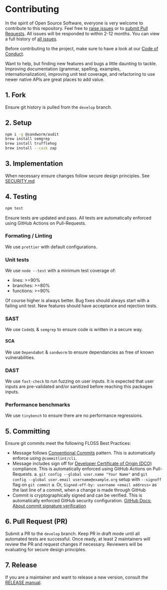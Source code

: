 # Contributing

In the spirit of Open Source Software, everyone is very welcome to contribute to this repository. Feel free to [raise issues](https://github.com/willfarrell/1auth/issues) or to [submit Pull Requests](https://github.com/willfarrell/1auth/pulls). All issues will be responded to within 2-12 months. You can view a full history of [all issues](https://github.com/willfarrell/1auth/issues).

Before contributing to the project, make sure to have a look at our [Code of Conduct](/docs/CODE_OF_CONDUCT.md).

Want to help, but finding new features and bugs a little daunting to tackle. Improving documentation (grammar, spelling, examples, internationalization), improving unit test coverage, and refactoring to use newer native APIs are great places to add value.

## 1. Fork

Ensure git history is pulled from the `develop` branch.

## 2. Setup

```bash
npm i -g @sandworm/audit
brew install semgrep
brew install trufflehog
brew install --cask zap
```

## 3. Implementation

When necessary ensure changes follow secure design principles. See [SECURITY.md](/SECURITY.md)

## 4. Testing

```bash
npm test
```

Ensure tests are updated and pass. All tests are automatically enforced using GitHub Actions on Pull-Requests.

### Formating / Linting

We use `prettier` with default configurations.

### Unit tests

We use `node --test` with a minimum test coverage of:

- lines: >=90%
- branches: >=80%
- functions: >=90%

Of course higher is always better. Bug fixes should always start with a failing unit test.
New features should have acceptance and rejection tests.

### SAST

We use `CodeQL` & `semgrep` to ensure code is written in a secure way.

#### SCA

We use `DependaBot` & `sandworm` to ensure dependancies as free of known vulnerabilities.

### DAST

We use `fast-check` to run fuzzing on user inputs. It is expected that user inputs are pre-validated and/or sanitized
before reaching this packages inputs.

### Performance benchmarks

We use `tinybench` to ensure there are no performance regressions.

## 5. Committing

Ensure git commits meet the following FLOSS Best Practices:

- Message follows [Conventional Commits](https://www.conventionalcommits.org/) pattern. This is automatically enforce using `@commitlint/cli`.
- Message includes sign off for [Developer Certificate of Origin (DCO)](https://developercertificate.org/) compliance. This is automatically enforced using GitHub Actions on Pull-Requests.
  a. `git config --global user.name "Your Name"` and `git config --global user.email username@example.org` setup with `--signoff` flag on `git commit`
  a. Or, `Signed-off-by: username <email address>` as the last line of a commit, when a change is made through GitHub
- Commit is cryptographically signed and can be verified. This is automatically enforced GitHub security configuration. [GitHub Docs: About commit signature verification](https://docs.github.com/en/authentication/managing-commit-signature-verification/about-commit-signature-verification)

## 6. Pull Request (PR)

Submit a PR to the `develop` branch. Keep PR in draft mode until all automated tests are successful. Once ready, at least 2 maintainers will review the PR and request changes if necessary. Reviewers will be evaluating for secure design principles.

## 7. Release

If you are a maintainer and want to release a new version, consult the [RELEASE manual](/docs/RELEASE.md).
